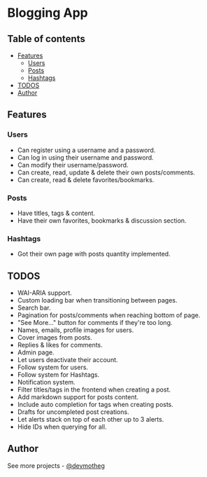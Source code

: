 # Blogging App

## Table of contents

- [Features](#features)
  - [Users](#users)
  - [Posts](#posts)
  - [Hashtags](#hashtags)
- [TODOS](#todos)
- [Author](#author)

## Features

### Users

- Can register using a username and a password.
- Can log in using their username and password.
- Can modify their username/password.
- Can create, read, update & delete their own posts/comments.
- Can create, read & delete favorites/bookmarks.

### Posts

- Have titles, tags & content.
- Have their own favorites, bookmarks & discussion section.

### Hashtags

- Got their own page with posts quantity implemented.

## TODOS

- WAI-ARIA support.
- Custom loading bar when transitioning between pages.
- Search bar.
- Pagination for posts/comments when reaching bottom of page.
- "See More..." button for comments if they're too long.
- Names, emails, profile images for users.
- Cover images from posts.
- Replies & likes for comments.
- Admin page.
- Let users deactivate their account.
- Follow system for users.
- Follow system for Hashtags.
- Notification system.
- Filter titles/tags in the frontend when creating a post.
- Add markdown support for posts content.
- Include auto completion for tags when creating posts.
- Drafts for uncompleted post creations.
- Let alerts stack on top of each other up to 3 alerts.
- Hide IDs when querying for all.

## Author

See more projects - [@devmotheg](https://github.com/devmotheg?tab=repositories)
